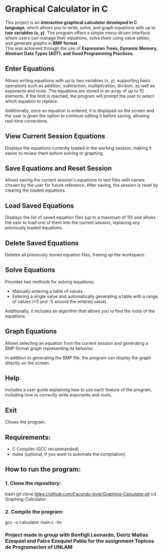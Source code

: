 # Graphical Calculator in C

This project is an **interactive graphical calculator developed in C language**, which allows you to write, solve, and graph equations with up to **two variables (x, y)**. The program offers a simple menu-driven interface where users can manage their equations, solve them using value tables, and generate graphs in **BMP format**.  
This was achieved through the use of **Expression Trees, Dynamic Memory, Abstract Data Types (ADT), and Good Programming Practices**.

## Enter Equations
Allows writing equations with up to two variables (x, y), supporting basic operations such as addition, subtraction, multiplication, division, as well as exponents and roots. The equations are stored in an array of up to 10 elements. If the limit is reached, the program will prompt the user to select which equation to replace.

Additionally, once an equation is entered, it is displayed on the screen and the user is given the option to continue editing it before saving, allowing real-time corrections.

## View Current Session Equations
Displays the equations currently loaded in the working session, making it easier to review them before solving or graphing.

## Save Equations and Reset Session
Allows saving the current session's equations to text files with names chosen by the user for future reference. After saving, the session is reset by clearing the loaded equations.

## Load Saved Equations
Displays the list of saved equation files (up to a maximum of 10) and allows the user to load one of them into the current session, replacing any previously loaded equations.

## Delete Saved Equations
Deletes all previously stored equation files, freeing up the workspace.

## Solve Equations
Provides two methods for solving equations:
- Manually entering a table of values.
- Entering a single value and automatically generating a table with a range of values (+5 and -5 around the entered value).

Additionally, it includes an algorithm that allows you to find the roots of the equations.

## Graph Equations
Allows selecting an equation from the current session and generating a BMP format graph representing its behavior.

In addition to generating the BMP file, the program can display the graph directly on the screen.

## Help
Includes a user guide explaining how to use each feature of the program, including how to correctly write exponents and roots.

## Exit
Closes the program.

## Requirements:
- C Compiler (GCC recommended)
- make (optional, if you want to automate the compilation)

## How to run the program:

### 1. Clone the repository:
bash
git clone https://github.com/Facundo-byte/Graphing-Calculator.git
cd Graphing-Calculator

### 2. Compile the program:
gcc -o calculator main.c -lm

  ### Project made in group with Bonfigli Leonardo, Deiriz Matias Ezequiel and Falce Ezequiel Pablo for the assignment Topicos de Programacion of UNLAM



